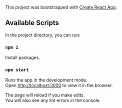 This project was bootstrapped with [Create React App](https://github.com/facebook/create-react-app).

## Available Scripts

In the project directory, you can run:

### `npm i`

Install packages.

### `npm start`

Runs the app in the development mode.<br>
Open [http://localhost:3000](http://localhost:3000) to view it in the browser.

The page will reload if you make edits.<br>
You will also see any lint errors in the console.
